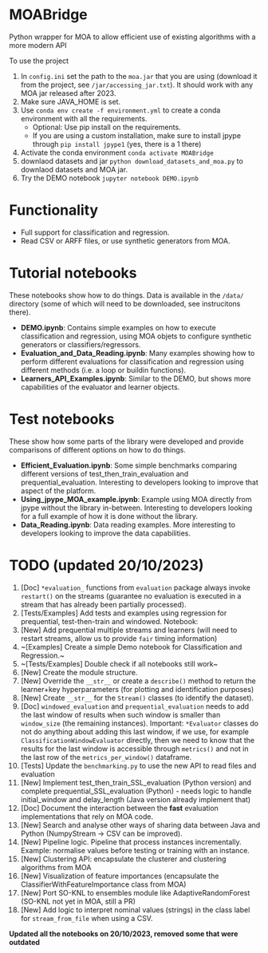 # MOABridge
Python wrapper for MOA to allow efficient use of existing algorithms with a more modern API

To use the project
1. In ```config.ini``` set the path to the ```moa.jar``` that you are using (download it from the project, see ```/jar/accessing_jar.txt```). It should work with any MOA jar released after 2023. 
2. Make sure JAVA_HOME is set. 
3. Use ```conda env create -f environment.yml``` to create a conda environment with all the requirements. 
	* Optional: Use pip install on the requirements. 
	* If you are using a custom installation, make sure to install jpype through ```pip install jpype1``` (yes, there is a 1 there)
4. Activate the conda environment ```conda activate MOABridge```
5. downlaod datasets and jar ```python download_datasets_and_moa.py``` to downlaod datasets and MOA jar.
5. Try the DEMO notebook ```jupyter notebook DEMO.ipynb```


# Functionality
* Full support for classification and regression. 
* Read CSV or ARFF files, or use synthetic generators from MOA. 

# Tutorial notebooks
These notebooks show how to do things. Data is available in the ```/data/``` directory (some of which will need to be downloaded, see instrucitons there). 

* **DEMO.ipynb**: Contains simple examples on how to execute classification and regression, using MOA objets to configure synthetic generators or classifiers/regressors. 
* **Evaluation_and_Data_Reading.ipynb**: Many examples showing how to perform different evaluations for classification and regression using different methods (i.e. a loop or buildin functions). 
* **Learners_API_Examples.ipynb**: Similar to the DEMO, but shows more capabilities of the evaluator and learner objects. 

# Test notebooks
These show how some parts of the library were developed and provide comparisons of different options on how to do things. 

* **Efficient_Evaluation.ipynb**: Some simple benchmarks comparing different versions of test_then_train_evaluation and prequential_evaluation. Interesting to developers looking to improve that aspect of the platform. 
* **Using_jpype_MOA_example.ipynb**: Example using MOA directly from jpype without the library in-between. Interesting to developers looking for a full example of how it is done without the library. 
* **Data_Reading.ipynb**: Data reading examples. More interesting to developers looking to improve the data capabilities. 



# TODO (updated 20/10/2023)
1. [Doc] ```*evaluation_``` functions from ```evaluation``` package always invoke ```restart()``` on the streams (guarantee no evaluation is executed in a stream that has already been partially processed). 
2. [Tests/Examples] Add tests and examples using regression for prequential, test-then-train and windowed. Notebook: 
3. [New] Add prequential multiple streams and learners (will need to restart streams, allow us to provide `fair` timing information)
4. ~[Examples] Create a simple Demo notebook for Classification and Regression.~
5. ~[Tests/Examples] Double check if all notebooks still work~
6. [New] Create the module structure.  
7. [New] Override the ```__str__``` or create a ```describe()``` method to return the learner+key hyperparameters (for plotting and identification purposes)
8. [New] Create ```__str__``` for the ```Stream()``` classes (to identify the dataset). 
9. [Doc] ```windowed_evaluation``` and ```prequential_evaluation``` needs to add the last window of results when such window is smaller than ```window_size``` (the remaining instances). Important: ```*Evaluator``` classes do not do anything about adding this last window, if we use, for example ```ClassificationWindowEvaluator``` directly, then we need to know that the results for the last window is accessible through ```metrics()``` and not in the last row of the ```metrics_per_window()``` dataframe. 
10. [Tests] Update the ```benchmarking.py``` to use the new API to read files and evaluation
11. [New] Implement test_then_train_SSL_evaluation (Python version) and complete prequential_SSL_evaluation (Python) - needs logic to handle initial_window and delay_length (Java version already implement that)
12. [Doc] Document the interaction between the **fast** evaluation implementations that rely on MOA code. 
13. [New] Search and analyse other ways of sharing data between Java and Python (NumpyStream -> CSV can be improved). 
14. [New] Pipeline logic. Pipeline that process instances incrementally. Example: normalise values before testing or training with an instance. 
15. [New] Clustering API: encapsulate the clusterer and clustering algorithms from MOA
16. [New] Visualization of feature importances (encapsulate the ClassifierWithFeatureImportance class from MOA)
17. [New] Port SO-KNL to ensembles module like AdaptiveRandomForest (SO-KNL not yet in MOA, still a PR)
18. [New] Add logic to interpret nominal values (strings) in the class label for ```stream_from_file``` when using a CSV. 


**Updated all the notebooks on 20/10/2023, removed some that were outdated**